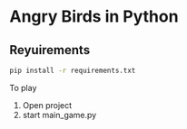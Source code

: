 Angry Birds in Python
=====================
Reyuirements
------------
```bash
pip install -r requirements.txt
```
To play
1. Open project
2. start main_game.py

